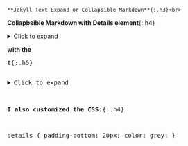 ```tip
**Jekyll Text Expand or Collapsible Markdown**{:.h3}<br>
```

**Collapbsible Markdown with Details element**{:.h4}<br>

<details>
	<summary>Click to expand</summary>

	  ### 抵zH&正片，一场精心策划的阴m（20210324第3704
	  <https://www.youtube.com/watch?v=K6cmHbwDzQ8>

	  你抵z个hm药酒试试，直接给你z内mg去。
	  　　就好像韩g要装萨d，我们对乐t下手了，把乐在zg活活就给搞死了，你以为是老bx搞的吗？

	  <h3>zg重复晚清wj覆辙：惹祸、打架和装孙子</h3>
	  <a href="  https://www.boxun.com/news/gb/pubvp/2021/03/202103250030.shtml">  https://www.boxun.com/news/gb/pubvp/2021/03/202103250030.shtml</a>

	  吾尝谓zg之于夷人，可以明目张胆与之划定章程，而zg一味怕；夷人断不可欺，而zg一味诈；zg尽多事，夷人尽强，一切以理自处，杜其横逆之萌，而不可稍撄其怒，而zg一味蛮；彼有情可以揣度，有理可以制伏，而zg一味蠢；真乃无可如何。

	  **公开上hg务y餐厅饭菜价格被指“泄m网m被z**{:.h3}<br>
	  [https://www.rfa.org/mandarin/yataibaodao/renquanfazhi/ql2-03242021072938.html](https://www.rfa.org/mandarin/yataibaodao/renquanfazhi/ql2-03242021072938.html)

	  2edeef9d-e8cc-47e0-b80b-737be169a5e0.png (620×340)<br>
	  <img src="https://slack-imgs.com/?url=https://www.rfa.org/mandarin/yataibaodao/renquanfazhi/ql2-03242021072938.html/@@images/2edeef9d-e8cc-47e0-b80b-737be169a5e0.png">

	  自然》曝光造假论文“产业化” 大部分来自zg
	  https://www.rfa.org/mandarin/yataibaodao/kejiaowen/hj-03242021141835.html

</details>

**with the <pre>t**{:.h5}<br>

<details>
	<summary>Click to expand</summary>
	<pre>


	  ### 抵zH&正片，一场精心策划的阴m（20210324第3704
	  <https://www.youtube.com/watch?v=K6cmHbwDzQ8>

	  你抵z个hm药酒试试，直接给你z内mg去。
	  　　就好像韩g要装萨d，我们对乐t下手了，把乐在zg活活就给搞死了，你以为是老bx搞的吗？

	  <h3>zg重复晚清wj覆辙：惹祸、打架和装孙子</h3>
	  <a href="  https://www.boxun.com/news/gb/pubvp/2021/03/202103250030.shtml">  https://www.boxun.com/news/gb/pubvp/2021/03/202103250030.shtml</a>

	  吾尝谓zg之于夷人，可以明目张胆与之划定章程，而zg一味怕；夷人断不可欺，而zg一味诈；zg尽多事，夷人尽强，一切以理自处，杜其横逆之萌，而不可稍撄其怒，而zg一味蛮；彼有情可以揣度，有理可以制伏，而zg一味蠢；真乃无可如何。

	  **公开上hg务y餐厅饭菜价格被指“泄m网m被z**{:.h3}<br>
	  [https://www.rfa.org/mandarin/yataibaodao/renquanfazhi/ql2-03242021072938.html](https://www.rfa.org/mandarin/yataibaodao/renquanfazhi/ql2-03242021072938.html)

	  2edeef9d-e8cc-47e0-b80b-737be169a5e0.png (620×340)<br>
	  <img src="https://slack-imgs.com/?url=https://www.rfa.org/mandarin/yataibaodao/renquanfazhi/ql2-03242021072938.html/@@images/2edeef9d-e8cc-47e0-b80b-737be169a5e0.png">

	  自然》曝光造假论文“产业化” 大部分来自zg
	  https://www.rfa.org/mandarin/yataibaodao/kejiaowen/hj-03242021141835.html

	</pre>

</details>

**I also customized the CSS:**{:.h4}<br>

details {
	padding-bottom: 20px;
	color: grey;
}
